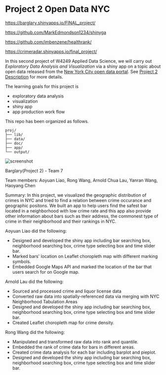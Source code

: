 # Project 2 Open Data NYC
https://barglary.shinyapps.io/FINAL_project/

https://github.com/MarkEdmondson1234/shinyga

https://github.com/imbenzene/healthrank/

https://crimeradar.shinyapps.io/final_project/

In this second project of W4249 Applied Data Science, we will carry out *Exploratory Data Analysis and Visualization* via a shiny app on a topic about open data released from the [New York City open data portal](https://nycopendata.socrata.com/). See [Project 2 Description](project2_desc.md) for more details.  

The learning goals for this project is 
- exploratory data analysis
- visualization
- shiny app
- app production work flow

This repo has been organized as follows.
```
proj/
├── lib/
├── data/
├── doc/
├── app/
└── output/
```
![screenshot](doc/screenshot2.png)

Barglary(Project 2) - Team 7

Team members: Aoyuan Liao, Rong Wang, Arnold Chua Lau, Yanran Wang, Haoyang Chen  

Summary: In this project, we visualized the geographic distribution of crimes in NYC and tried to find a relation between crime occurance and geographic positons. We built an app to help users find the safest bar located in a neighborhood with low crime rate and this app also provide other information about bars such as their address, the commonest type of crime in their neighborhood and their rankings in NYC.

Aoyuan Liao did the following:
* Designed and developed the shiny app including bar searching box, neighborhood searching box, crime type selecting box and time slider bar.
* Marked bars' location on Leaflet choropleth map with different marking symbols.
* Embedded Google Maps API and marked the location of the bar that users search for on Google map.

Arnold Lau did the following:
* Sourced and processed crime and liquor license data
* Converted raw data into spatially-referenced data via merging with NYC Neighborhood Tabulation Areas
* Designed and developed the shiny app including bar searching box, neighborhood searching box, crime type selecting box and time slider bar.
* Created Leaflet choropleth map for crime density.

Rong Wang did the following:
* Manipulated and transformed raw data into rank and quantile.
* Embedded the rank of crime data for bars in different areas.
* Created crime data analysis for each bar including barplot and pieplot.
* Designed and developed the shiny app including bar searching box, neighborhood searching box, crime type selecting box and time slider bar.
